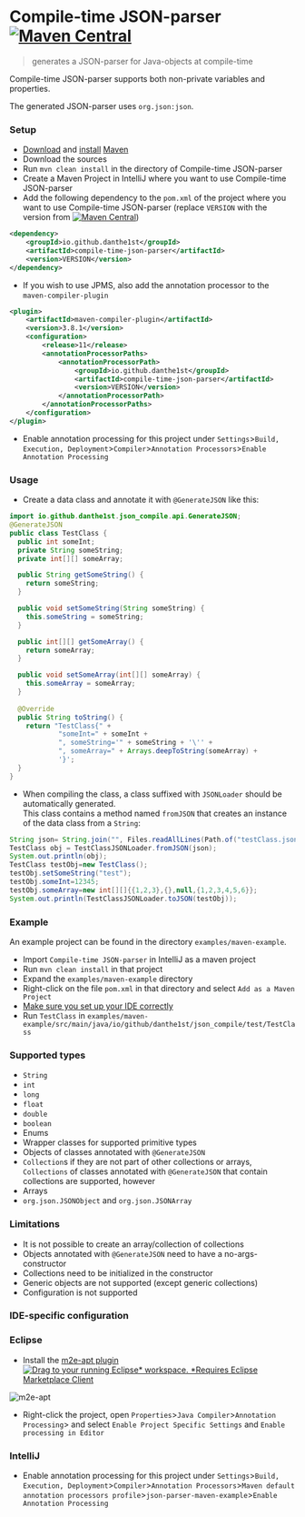 # Compile-time JSON-parser [![Maven Central](https://maven-badges.herokuapp.com/maven-central/io.github.danthe1st/compile-time-json-parser/badge.svg)](https://maven-badges.herokuapp.com/maven-central/io.github.danthe1st/compile-time-json-parser)
> generates a JSON-parser for Java-objects at compile-time

Compile-time JSON-parser supports both non-private variables and properties.

The generated JSON-parser uses `org.json:json`.

### Setup
* [Download](https://maven.apache.org/download.cgi) and [install](https://maven.apache.org/install.html) [Maven](https://maven.apache.org/)
* Download the sources
* Run `mvn clean install` in the directory of Compile-time JSON-parser
* Create a Maven Project in IntelliJ where you want to use Compile-time JSON-parser
* Add the following dependency to the `pom.xml` of the project where you want to use Compile-time JSON-parser (replace `VERSION` with the version from [![Maven Central](https://maven-badges.herokuapp.com/maven-central/io.github.danthe1st/compile-time-json-parser/badge.svg)](https://maven-badges.herokuapp.com/maven-central/io.github.danthe1st/compile-time-json-parser))
```xml
<dependency>
    <groupId>io.github.danthe1st</groupId>
    <artifactId>compile-time-json-parser</artifactId>
    <version>VERSION</version>
</dependency>
```
* If you wish to use JPMS, also add the annotation processor to the `maven-compiler-plugin`
```xml
<plugin>
	<artifactId>maven-compiler-plugin</artifactId>
	<version>3.8.1</version>
	<configuration>
		<release>11</release>
		<annotationProcessorPaths>
			<annotationProcessorPath>
				<groupId>io.github.danthe1st</groupId>
				<artifactId>compile-time-json-parser</artifactId>
				<version>VERSION</version>
			</annotationProcessorPath>
		</annotationProcessorPaths>
	</configuration>
</plugin>
```
* Enable annotation processing for this project under `Settings`>`Build, Execution, Deployment`>`Compiler`>`Annotation Processors`>`Enable Annotation Processing`

### Usage
* Create a data class and annotate it with `@GenerateJSON` like this:

```java
import io.github.danthe1st.json_compile.api.GenerateJSON;
@GenerateJSON
public class TestClass {
  public int someInt;
  private String someString;
  private int[][] someArray;

  public String getSomeString() {
    return someString;
  }

  public void setSomeString(String someString) {
    this.someString = someString;
  }

  public int[][] getSomeArray() {
    return someArray;
  }

  public void setSomeArray(int[][] someArray) {
    this.someArray = someArray;
  }
  
  @Override
  public String toString() {
    return "TestClass{" +
            "someInt=" + someInt +
            ", someString='" + someString + '\'' +
            ", someArray=" + Arrays.deepToString(someArray) +
            '}';
  }
}
```
* When compiling the class, a class suffixed with `JSONLoader` should be automatically generated.<br/>
  This class contains a method named `fromJSON` that creates an instance of the data class from a `String`:
  
```java
String json= String.join("", Files.readAllLines(Path.of("testClass.json")));
TestClass obj = TestClassJSONLoader.fromJSON(json);
System.out.println(obj);
TestClass testObj=new TestClass();
testObj.setSomeString("test");
testObj.someInt=12345;
testObj.someArray=new int[][]{{1,2,3},{},null,{1,2,3,4,5,6}};
System.out.println(TestClassJSONLoader.toJSON(testObj));
```

### Example

An example project can be found in the directory `examples/maven-example`.

* Import `Compile-time JSON-parser` in IntelliJ as a maven project
* Run `mvn clean install` in that project
* Expand the `examples/maven-example` directory
* Right-click on the file `pom.xml` in that directory and select `Add as a Maven Project`
* [Make sure you set up your IDE correctly](#ide-specific-configuration)
* Run `TestClass` in `examples/maven-example/src/main/java/io/github/danthe1st/json_compile/test/TestClass`

### Supported types
* `String`
* `int`
* `long`
* `float`
* `double`
* `boolean`
* Enums
* Wrapper classes for supported primitive types
* Objects of classes annotated with `@GenerateJSON`
* `Collection`s if they are not part of other collections or arrays, `Collections` of classes annotated with `@GenerateJSON` that contain collections are supported, however
* Arrays
* `org.json.JSONObject` and `org.json.JSONArray`

### Limitations
* It is not possible to create an array/collection of collections
* Objects annotated with `@GenerateJSON` need to have a no-args-constructor
* Collections need to be initialized in the constructor
* Generic objects are not supported (except generic collections)
* Configuration is not supported

### IDE-specific configuration

### Eclipse
* Install the [m2e-apt plugin](https://marketplace.eclipse.org/content/m2e-apt)
  [![Drag to your running Eclipse* workspace. *Requires Eclipse Marketplace Client](https://marketplace.eclipse.org/sites/all/themes/solstice/public/images/marketplace/btn-install.svg)](http://marketplace.eclipse.org/marketplace-client-intro?mpc_install=1216155 "Drag to your running Eclipse* workspace. *Requires Eclipse Marketplace Client")

![m2e-apt](https://user-images.githubusercontent.com/34687786/114560029-9713f280-9c6c-11eb-889d-096ee46b52c0.png)

* Right-click the project, open `Properties`>`Java Compiler`>`Annotation Processing`> and select `Enable Project Specific Settings` and `Enable processing in Editor`

### IntelliJ
* Enable annotation processing for this project under `Settings`>`Build, Execution, Deployment`>`Compiler`>`Annotation Processors`>`Maven default annotation processors profile`>`json-parser-maven-example`>`Enable Annotation Processing`
